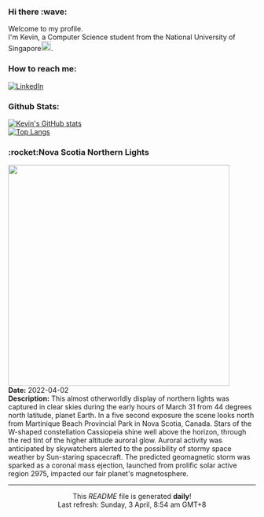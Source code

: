 <h3>Hi there :wave:</h3>

Welcome to my profile.   
I'm Kevin, a Computer Science student from the National University of Singapore<img src="https://img.icons8.com/color/96/000000/singapore-circular.png" width="20px"/>.</p>

<h3>How to reach me: </h3>
<a href="https://www.linkedin.com/in/kevin-foong/"><img alt="LinkedIn" src="https://img.shields.io/badge/linkedin-%230077B5.svg?&style=for-the-badge&logo=linkedin&logoColor=white" /></a> 

<h3>Github Stats: </h3> 

[![Kevin's GitHub stats](https://github-readme-stats.vercel.app/api?username=kevin9foong&theme=tokyonight)](https://github.com/anuraghazra/github-readme-stats) <br/>
[![Top Langs](https://github-readme-stats.vercel.app/api/top-langs/?username=kevin9foong&layout=compact&theme=tokyonight)](https://github.com/anuraghazra/github-readme-stats)

<h3>:rocket:Nova Scotia Northern Lights</h3> 
<img width="450" src="https:&#x2F;&#x2F;apod.nasa.gov&#x2F;apod&#x2F;image&#x2F;2204&#x2F;Z62_5747-Edit.jpg" /><br/>
<b>Date:</b> 2022-04-02<br/>
<b>Description:</b> This almost otherworldly display of northern lights was captured in clear skies during the early hours of March 31 from 44 degrees north latitude, planet Earth. In a five second exposure the scene looks north from Martinique Beach Provincial Park in Nova Scotia, Canada. Stars of the W-shaped constellation Cassiopeia shine well above the horizon, through the red tint of the higher altitude auroral glow. Auroral activity was anticipated by skywatchers alerted to the possibility of stormy space weather by Sun-staring spacecraft. The predicted geomagnetic storm was sparked as a coronal mass ejection, launched from prolific solar active region 2975, impacted our fair planet&#39;s magnetosphere.<br/>

------------
<p align="center">This <i>README</i> file is generated <b>daily</b>!</br>
Last refresh: Sunday, 3 April, 8:54 am GMT+8<br />